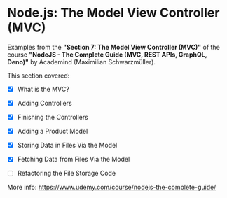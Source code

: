 # Node.js: The Model View Controller (MVC)

Examples from the **"Section 7: The Model View Controller (MVC)"** of the course **"NodeJS - The Complete Guide (MVC, REST APIs, GraphQL, Deno)"** by Academind (Maximilian Schwarzmüller).

This section covered:

- [x] What is the MVC?
- [x] Adding Controllers
- [x] Finishing the Controllers
- [x] Adding a Product Model
- [x] Storing Data in Files Via the Model
- [x] Fetching Data from Files Via the Model
- [ ] Refactoring the File Storage Code


More info: https://www.udemy.com/course/nodejs-the-complete-guide/
